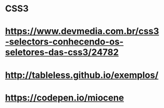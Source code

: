 # CSS3

# https://www.devmedia.com.br/css3-selectors-conhecendo-os-seletores-das-css3/24782

# http://tableless.github.io/exemplos/

# https://codepen.io/miocene